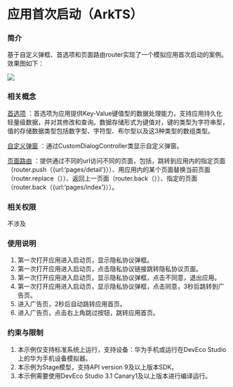 ﻿# 应用首次启动（ArkTS）

### 简介
基于自定义弹框、首选项和页面路由router实现了一个模拟应用首次启动的案例。效果图如下：

![](screenshots/device/FirstStartDemo.gif)

### 相关概念

[首选项](https://developer.harmonyos.com/cn/docs/documentation/doc/-references-V3/js-apis-data-perfereencs-0000001388823338-V3) ：首选项为应用提供Key-Value键值型的数据处理能力，支持应用持久化轻量级数据，并对其修改和查询。数据存储形式为键值对，键的类型为字符串型，值的存储数据类型包括数字型、字符型、布尔型以及这3种类型的数组类型。

[自定义弹窗](https://developer.harmonyos.com/cn/docs/documentation/doc-references/ts-methods-custom-dialog-box-0000001281001266) ：通过CustomDialogController类显示自定义弹窗。

[页面路由](https://developer.harmonyos.com/cn/docs/documentation/doc-references/js-apis-router-0000001333321105) ：提供通过不同的url访问不同的页面，包括，跳转到应用内的指定页面（router.push（{url:‘pages/detail’}））、用应用内的某个页面替换当前页面（router.replace（））、返回上一页面（router.back（））、指定的页面 （router.back（{url:‘pages/index’}））。

### 相关权限

不涉及

### 使用说明

1. 第一次打开应用进入启动页，显示隐私协议弹框。
2. 第一次打开应用进入启动页，点击隐私协议链接跳转隐私协议页面。
3. 第一次打开应用进入启动页，显示隐私协议弹框，点击不同意，退出应用。
4. 第一次打开应用进入启动页，显示隐私协议弹框，点击同意，3秒后跳转到广告页。
5. 进入广告页，2秒后自动跳转应用首页。
6. 进入广告页，点击右上角跳过按钮，跳转应用首页。

### 约束与限制

1. 本示例仅支持标准系统上运行，支持设备：华为手机或运行在DevEco Studio上的华为手机设备模拟器。
2. 本示例为Stage模型，支持API version 9及以上版本SDK。
3. 本示例需要使用DevEco Studio 3.1 Canary1及以上版本进行编译运行。